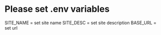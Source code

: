 # Please set .env variables
SITE_NAME = set site name
SITE_DESC = set site description
BASE_URL = set url